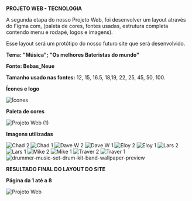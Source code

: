 **PROJETO WEB - TECNOLOGIA** 


A segunda etapa do nosso Projeto Web, foi desenvolver um layout através do Figma com, 
(paleta de cores, fontes usadas, estrutura completa contendo menu e rodapé, logos e imagens).

Esse layout será um protótipo do nosso futuro site que será desenvolvido.


**Tema: "Música"; "Os melhores Bateristas do mundo"** 


**Fonte: Bebas_Neue**

**Tamanho usado nas fontes:** 12, 15, 16.5, 18,19, 22, 25, 45, 50, 100.


**Ícones e logo**


![Ícones](https://github.com/gustaavoosantos/Projeto-Web/assets/163207767/f0a1bed6-b053-447d-bee7-1bce568193f8)


**Paleta de cores**


![Projeto Web (1)](https://github.com/gustaavoosantos/Projeto-Web/assets/163207767/d12cf2c8-a804-4575-a631-162ba978cf03)



**Imagens utilizadas**




![Chad 2](https://github.com/gustaavoosantos/Projeto-Web/assets/163207767/0cc57ba9-bf8f-49ef-835c-5ae3161d5138)
![Chad 1](https://github.com/gustaavoosantos/Projeto-Web/assets/163207767/e60cc841-25e0-43b4-abdf-cb40ee8dbfef)
![Dave W  2](https://github.com/gustaavoosantos/Projeto-Web/assets/163207767/8296da8b-3e70-4e6e-8c7f-80473cfdb56b)
![Dave W  1](https://github.com/gustaavoosantos/Projeto-Web/assets/163207767/0d7f8ccf-6069-439b-a2ae-7bc548f88411)
![Eloy 2](https://github.com/gustaavoosantos/Projeto-Web/assets/163207767/3ff4ba8f-c4a1-4113-b885-92b77d364a98)
![Eloy 1](https://github.com/gustaavoosantos/Projeto-Web/assets/163207767/3f2bab52-e3c7-4862-9eb3-78c303166c29)
![Lars 2](https://github.com/gustaavoosantos/Projeto-Web/assets/163207767/432fd791-8a36-41f6-a488-2dd30779f793)
![Lars 1](https://github.com/gustaavoosantos/Projeto-Web/assets/163207767/c78ce366-aebe-4c0a-9221-4797b410271d)
![Mike 2](https://github.com/gustaavoosantos/Projeto-Web/assets/163207767/ed653ecb-a3f7-4287-9157-862509a3a91e)
![Mike 1](https://github.com/gustaavoosantos/Projeto-Web/assets/163207767/0c848238-6781-4ba4-8f48-527119bc9dc9)
![Traver 2](https://github.com/gustaavoosantos/Projeto-Web/assets/163207767/61cc6f6d-f156-4009-ae23-77b37ac45895)
![Traver 1](https://github.com/gustaavoosantos/Projeto-Web/assets/163207767/a01fe2c6-d32d-43b1-afef-ccd56b0d3804)
![drummer-music-set-drum-kit-band-wallpaper-preview](https://github.com/gustaavoosantos/Projeto-Web/assets/163207767/b6da9de3-0a1d-41e9-8739-4697f4038db7)



**RESULTADO FINAL DO LAYOUT DO SITE**

**Página da 1 até a 8**

![Projeto Web](https://github.com/gustaavoosantos/Projeto-Web/assets/163207767/e5836d94-d4a2-42d2-8f53-f919b3b8637e)








